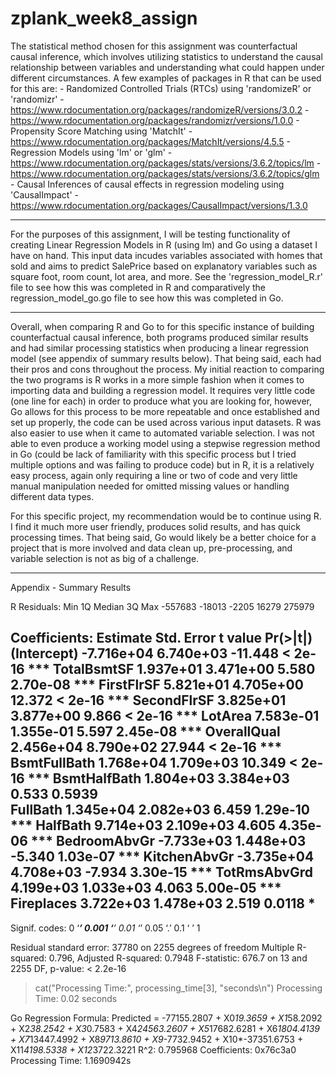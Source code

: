 # zplank_week8_assign

The statistical method chosen for this assignment was counterfactual causal inference, which involves utilizing statistics to understand the causal relationship between variables and understanding what could happen under different circumstances. A few examples of packages in R that can be used for this are:
    - Randomized Controlled Trials (RTCs) using 'randomizeR' or 'randomizr'
        - https://www.rdocumentation.org/packages/randomizeR/versions/3.0.2
        - https://www.rdocumentation.org/packages/randomizr/versions/1.0.0
    - Propensity Score Matching using 'MatchIt'
        - https://www.rdocumentation.org/packages/MatchIt/versions/4.5.5
    - Regression Models using 'lm' or 'glm' 
        - https://www.rdocumentation.org/packages/stats/versions/3.6.2/topics/lm
        - https://www.rdocumentation.org/packages/stats/versions/3.6.2/topics/glm
    - Causal Inferences of causal effects in regression modeling using 'CausalImpact'
        - https://www.rdocumentation.org/packages/CausalImpact/versions/1.3.0

------------------------

For the purposes of this assignment, I will be testing functionality of creating Linear Regression Models in R (using lm) and Go using a dataset I have on hand. This input data incudes variables associated with homes that sold and aims to predict SalePrice based on explanatory variables such as square foot, room count, lot area, and more. See the 'regression_model_R.r' file to see how this was completed in R and comparatively the regression_model_go.go file to see how this was completed in Go. 

------------------------

Overall, when comparing R and Go to for this specific instance of building counterfactual causal inference, both programs produced similar results and had similar processing statistics when producing a linear regression model (see appendix of summary results below). That being said, each had their pros and cons throughout the process. My initial reaction to comparing the two programs is R works in a more simple fashion when it comes to importing data and building a regression model. It requires very little code (one line for each) in order to produce what you are looking for, however, Go allows for this process to be more repeatable and once established and set up properly, the code can be used across various input datasets. R was also easier to use when it came to automated variable selection. I was not able to even produce a working model using a stepwise regression method in Go (could be lack of familiarity with this specific process but I tried multiple options and was failing to produce code) but in R, it is a relatively easy process, again only requiring a line or two of code and very little manual manipulation needed for omitted missing values or handling different data types. 

For this specific project, my recommendation would be to continue using R. I find it much more user friendly, produces solid results, and has quick processing times. That being said, Go would likely be a better choice for a project that is more involved and data clean up, pre-processing, and variable selection is not as big of a challenge. 


-----------------------
Appendix - Summary Results 

R 
Residuals:
    Min      1Q  Median      3Q     Max 
-557683  -18013   -2205   16279  275979 

Coefficients:
               Estimate Std. Error t value Pr(>|t|)    
(Intercept)  -7.716e+04  6.740e+03 -11.448  < 2e-16 ***
TotalBsmtSF   1.937e+01  3.471e+00   5.580 2.70e-08 ***
FirstFlrSF    5.821e+01  4.705e+00  12.372  < 2e-16 ***
SecondFlrSF   3.825e+01  3.877e+00   9.866  < 2e-16 ***
LotArea       7.583e-01  1.355e-01   5.597 2.45e-08 ***
OverallQual   2.456e+04  8.790e+02  27.944  < 2e-16 ***
BsmtFullBath  1.768e+04  1.709e+03  10.349  < 2e-16 ***
BsmtHalfBath  1.804e+03  3.384e+03   0.533   0.5939    
FullBath      1.345e+04  2.082e+03   6.459 1.29e-10 ***
HalfBath      9.714e+03  2.109e+03   4.605 4.35e-06 ***
BedroomAbvGr -7.733e+03  1.448e+03  -5.340 1.03e-07 ***
KitchenAbvGr -3.735e+04  4.708e+03  -7.934 3.30e-15 ***
TotRmsAbvGrd  4.199e+03  1.033e+03   4.063 5.00e-05 ***
Fireplaces    3.722e+03  1.478e+03   2.519   0.0118 *  
---
Signif. codes:  0 ‘***’ 0.001 ‘**’ 0.01 ‘*’ 0.05 ‘.’ 0.1 ‘ ’ 1

Residual standard error: 37780 on 2255 degrees of freedom
Multiple R-squared:  0.796,	Adjusted R-squared:  0.7948 
F-statistic: 676.7 on 13 and 2255 DF,  p-value: < 2.2e-16

> cat("Processing Time:", processing_time[3], "seconds\n")
Processing Time: 0.02 seconds



Go
Regression Formula: Predicted = -77155.2807 + X0*19.3659 + X1*58.2092 + X2*38.2542 + X3*0.7583 + X4*24563.2607 + X5*17682.6281 + X6*1804.4139 + X7*13447.4992 + X8*9713.8610 + X9*-7732.9452 + X10*-37351.6753 + X11*4198.5338 + X12*3722.3221
R^2: 0.795968
Coefficients: 0x76c3a0
Processing Time: 1.1690942s



